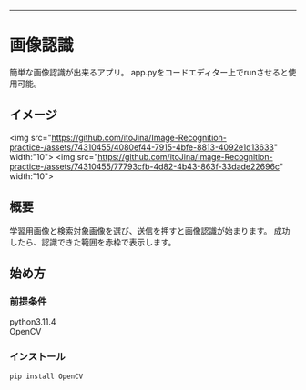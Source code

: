 ---

# 画像認識

簡単な画像認識が出来るアプリ。
app.pyをコードエディター上でrunさせると使用可能。

## イメージ
<img src="https://github.com/itoJina/Image-Recognition-practice-/assets/74310455/4080ef44-7915-4bfe-8813-4092e1d13633" width:"10">
<img src="https://github.com/itoJina/Image-Recognition-practice-/assets/74310455/77793cfb-4d82-4b43-863f-33dade22696c" width:"10">


## 概要

学習用画像と検索対象画像を選び、送信を押すと画像認識が始まります。
成功したら、認識できた範囲を赤枠で表示します。


## 始め方

### 前提条件

python3.11.4 <br>
OpenCV

### インストール

`pip install OpenCV`
